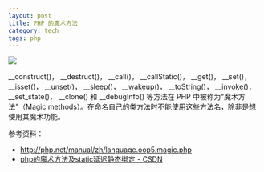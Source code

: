 ```yaml
---
layout: post
title: PHP 的魔术方法
category: tech
tags: php
---
```


![](/assets/img/php.jpg)

__construct()， __destruct()， __call()， __callStatic()， __get()， __set()， __isset()， __unset()， __sleep()， __wakeup()， __toString()， __invoke()， __set_state()， __clone() 和 __debugInfo() 等方法在 PHP 中被称为"魔术方法"（Magic methods）。在命名自己的类方法时不能使用这些方法名，除非是想使用其魔术功能。



参考资料：

* <http://php.net/manual/zh/language.oop5.magic.php>
* [php的魔术方法及static延迟静态绑定 - CSDN](http://blog.csdn.net/liutingxu1/article/details/17655049)
